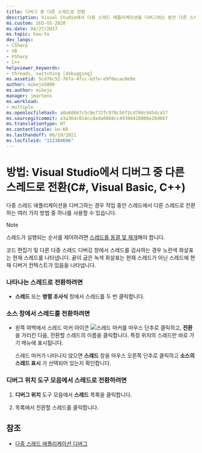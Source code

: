 ```yaml
---
title: 디버그 중 다른 스레드로 전환
description: Visual Studio에서 다중 스레드 애플리케이션을 디버그하는 동안 다른 스레드로 전환하는 여러 가지 방법을 검토합니다.
ms.custom: SEO-VS-2020
ms.date: 04/27/2017
ms.topic: how-to
dev_langs:
- CSharp
- VB
- FSharp
- C++
helpviewer_keywords:
- threads, switching [debugging]
ms.assetid: 5cd76c52-76fa-4fcc-b37e-e9f0ecac0e9e
author: mikejo5000
ms.author: mikejo
manager: jmartens
ms.workload:
- multiple
ms.openlocfilehash: a0a68047c5c9e772fc978c56f2cd70dc9454ca57
ms.sourcegitcommit: e3a364c014ccdada0860cc4930d428808e20d667
ms.translationtype: HT
ms.contentlocale: ko-KR
ms.lasthandoff: 06/19/2021
ms.locfileid: "112384696"
---
```

# <a name="how-to-switch-to-another-thread-while-debugging-in-visual-studio-c-visual-basic-c"></a>방법: Visual Studio에서 디버그 중 다른 스레드로 전환(C#, Visual Basic, C++)
다중 스레드 애플리케이션을 디버그하는 경우 작업 중인 스레드에서 다른 스레드로 전환하는 여러 가지 방법 중 하나를 사용할 수 있습니다.

> [!NOTE]
> 스레드가 실행되는 순서를 제어하려면 [스레드를 동결 및 재개](../debugger/get-started-debugging-multithreaded-apps.md)해야 합니다.

코드 편집기 및 다른 다중 스레드 디버깅 창에서 스레드를 검사하는 경우 노란색 화살표는 현재 스레드를 나타냅니다. 끝이 굽은 녹색 화살표는 현재 스레드가 아닌 스레드에 현재 디버거 컨텍스트가 있음을 나타냅니다.

### <a name="to-switch-to-any-thread-that-appears"></a>나타나는 스레드로 전환하려면

- **스레드** 또는 **병렬 조사식** 창에서 스레드를 두 번 클릭합니다.

### <a name="to-switch-to-a-thread-in-a-source-window"></a>소스 창에서 스레드를 전환하려면

- 왼쪽 여백에서 스레드 마커 아이콘 ![스레드 마커](../debugger/media/dbg-thread-marker.png "ThreadMarker")를 마우스 단추로 클릭하고, **전환** 을 가리킨 다음, 전환할 스레드의 이름을 클릭합니다. 특정 위치의 스레드만 바로 가기 메뉴에 표시됩니다.

     스레드 마커가 나타나지 않으면 **스레드** 창을 마우스 오른쪽 단추로 클릭하고 **소스의 스레드 표시** 가 선택되어 있는지 확인합니다.

### <a name="to-switch-to-a-thread-in-the-debug-location-toolbar"></a>디버그 위치 도구 모음에서 스레드로 전환하려면

1. **디버그 위치** 도구 모음에서 **스레드** 목록을 클릭합니다.

2. 목록에서 전환할 스레드를 클릭합니다.

## <a name="see-also"></a>참조
- [다중 스레드 애플리케이션 디버그](../debugger/debug-multithreaded-applications-in-visual-studio.md)
